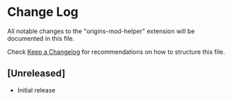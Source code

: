 # Change Log

All notable changes to the "origins-mod-helper" extension will be documented in this file.

Check [Keep a Changelog](http://keepachangelog.com/) for recommendations on how to structure this file.

## [Unreleased]

-   Initial release
